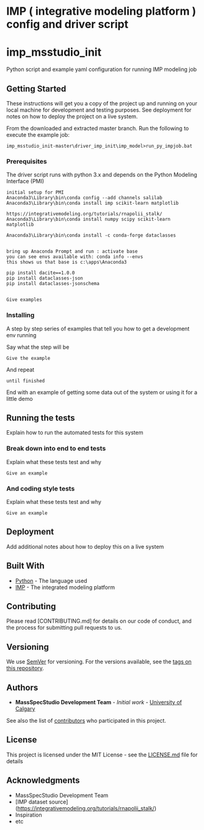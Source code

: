 # IMP ( integrative modeling platform ) config and driver script
# imp_msstudio_init

Python script and example yaml configuration for running IMP modeling job

## Getting Started

These instructions will get you a copy of the project up and running on your local machine for development and testing purposes. 
See deployment for notes on how to deploy the project on a live system.

From the downloaded and extracted master branch. Run the following to execute the example job:
```
imp_msstudio_init-master\driver_imp_init\imp_model>run_py_impjob.bat
```

### Prerequisites

The driver script runs with python 3.x and depends on the Python Modeling Interface (PMI)

```
initial setup for PMI
Anaconda3\Library\bin\conda config --add channels salilab
Anaconda3\Library\bin\conda install imp scikit-learn matplotlib

https://integrativemodeling.org/tutorials/rnapolii_stalk/
Anaconda3\Library\bin\conda install numpy scipy scikit-learn matplotlib

Anaconda3\Library\bin\conda install -c conda-forge dataclasses


bring up Anaconda Prompt and run : activate base
you can see envs available with: conda info --envs
this shows us that base is c:\apps\Anaconda3

pip install dacite==1.0.0
pip install dataclasses-json
pip install dataclasses-jsonschema


```

```
Give examples
```

### Installing

A step by step series of examples that tell you how to get a development env running

Say what the step will be

```
Give the example
```

And repeat

```
until finished
```

End with an example of getting some data out of the system or using it for a little demo

## Running the tests

Explain how to run the automated tests for this system

### Break down into end to end tests

Explain what these tests test and why

```
Give an example
```

### And coding style tests

Explain what these tests test and why

```
Give an example
```

## Deployment

Add additional notes about how to deploy this on a live system

## Built With

* [Python](https://github.com/pellst/imp_msstudio_init) - The language used
* [IMP](https://integrativemodeling.org/tutorials/rnapolii_stalk/) - The integrated modeling platform 

## Contributing

Please read [CONTRIBUTING.md] for details on our code of conduct, and the process for submitting pull requests to us.

## Versioning

We use [SemVer](http://semver.org/) for versioning. For the versions available, see the [tags on this repository](https://github.com/your/project/tags). 

## Authors

* **MassSpecStudio Development Team** - *Initial work* - [University of Calgary](https://github.com/pellst/imp_msstudio_init)

See also the list of [contributors](https://github.com/pellst/imp_msstudio_init/contributors) who participated in this project.

## License

This project is licensed under the MIT License - see the [LICENSE.md](LICENSE.md) file for details

## Acknowledgments

* MassSpecStudio Development Team
* [IMP dataset source] (https://integrativemodeling.org/tutorials/rnapolii_stalk/)
* Inspiration
* etc

